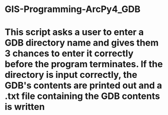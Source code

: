 # GIS-Programming-ArcPy4_GDB
# This script asks a user to enter a GDB directory name and gives them 3 chances to enter it correctly before the program terminates. If the directory is input correctly, the GDB's contents are printed out and a .txt file containing the GDB contents is written
